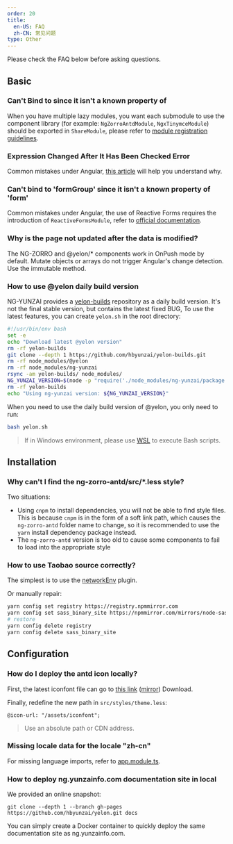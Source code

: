 ```yaml
---
order: 20
title:
  en-US: FAQ
  zh-CN: 常见问题
type: Other
---
```


Please check the FAQ below before asking questions.

## Basic

### Can't Bind to since it isn't a known property of

When you have multiple lazy modules, you want each submodule to use the component library (for example: `NgZorroAntdModule`, `NgxTinymceModule`) should be exported in `ShareModule`, please refer to [module registration guidelines](/docs/Module).

### Expression Changed After It Has Been Checked Error

Common mistakes under Angular, [this article](https://blog.angularindepth.com/everything-you-need-to-know-about-the-expressionchangedafterithasbeencheckederror-error-e3fd9ce7dbb4) will help you understand why.

### Can't bind to 'formGroup' since it isn't a known property of 'form'

Common mistakes under Angular, the use of Reactive Forms requires the introduction of `ReactiveFormsModule`, refer to [official documentation](https://angular.io/guide/reactive-forms).

### Why is the page not updated after the data is modified?

The NG-ZORRO and @yelon/* components work in OnPush mode by default. Mutate objects or arrays do not trigger Angular's change detection. Use the immutable method.

### How to use @yelon daily build version

NG-YUNZAI provides a [yelon-builds](https://github.com/hbyunzai/yelon-builds.git) repository as a daily build version. It's not the final stable version, but contains the latest fixed BUG, To use the latest features, you can create `yelon.sh` in the root directory:

```bash
#!/usr/bin/env bash
set -e
echo "Download latest @yelon version"
rm -rf yelon-builds
git clone --depth 1 https://github.com/hbyunzai/yelon-builds.git
rm -rf node_modules/@yelon
rm -rf node_modules/ng-yunzai
rsync -am yelon-builds/ node_modules/
NG_YUNZAI_VERSION=$(node -p "require('./node_modules/ng-yunzai/package.json').version")
rm -rf yelon-builds
echo "Using ng-yunzai version: ${NG_YUNZAI_VERSION}"
```

When you need to use the daily build version of @yelon, you only need to run:

```bash
bash yelon.sh
```

> If in Windows environment, please use [WSL](https://docs.microsoft.com/en-us/windows/wsl/install) to execute Bash scripts.

## Installation

### Why can't I find the ng-zorro-antd/src/*.less style?

Two situations:

- Using `cnpm` to install dependencies, you will not be able to find style files. This is because `cnpm` is in the form of a soft link path, which causes the `ng-zorro-antd` folder name to change, so it is recommended to use the `yarn` install dependency package instead.
- The `ng-zorro-antd` version is too old to cause some components to fail to load into the appropriate style

### How to use Taobao source correctly?

The simplest is to use the [networkEnv](/cli/plugin#networkEnv) plugin.

Or manually repair:

```bash
yarn config set registry https://registry.npmmirror.com
yarn config set sass_binary_site https://npmmirror.com/mirrors/node-sass
# restore
yarn config delete registry
yarn config delete sass_binary_site
```

## Configuration

### How do I deploy the antd icon locally?

First, the latest iconfont file can go to [this link](https://ant.design/docs/spec/download) ([mirror](http://ant-design.gitee.io/docs/spec/download)) Download.

Finally, redefine the new path in `src/styles/theme.less`:

```less
@icon-url: "/assets/iconfont";
```

> Use an absolute path or CDN address.

### Missing locale data for the locale "zh-cn"

For missing language imports, refer to [app.module.ts](https://github.com/hbyunzai/ng-yunzai/blob/master/src/app/app.module.ts#L6-L25).

### How to deploy ng.yunzainfo.com documentation site in local

We provided an online snapshot:

```barsh
git clone --depth 1 --branch gh-pages https://github.com/hbyunzai/yelon.git docs
```

You can simply create a Docker container to quickly deploy the same documentation site as ng.yunzainfo.com.
